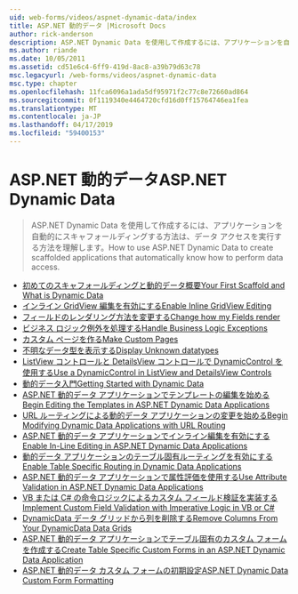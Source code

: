 ```yaml
---
uid: web-forms/videos/aspnet-dynamic-data/index
title: ASP.NET 動的データ |Microsoft Docs
author: rick-anderson
description: ASP.NET Dynamic Data を使用して作成するには、アプリケーションを自動的にスキャフォールディングする方法は、データ アクセスを実行する方法を理解します。
ms.author: riande
ms.date: 10/05/2011
ms.assetid: cd51e6c4-6ff9-419d-8ac8-a39b79d63c78
msc.legacyurl: /web-forms/videos/aspnet-dynamic-data
msc.type: chapter
ms.openlocfilehash: 11fca6096a1ada5df95971f2c77c8e72660ad864
ms.sourcegitcommit: 0f1119340e4464720cfd16d0ff15764746ea1fea
ms.translationtype: MT
ms.contentlocale: ja-JP
ms.lasthandoff: 04/17/2019
ms.locfileid: "59400153"
---
```

# <a name="aspnet-dynamic-data"></a><span data-ttu-id="a7e96-103">ASP.NET 動的データ</span><span class="sxs-lookup"><span data-stu-id="a7e96-103">ASP.NET Dynamic Data</span></span>

> <span data-ttu-id="a7e96-104">ASP.NET Dynamic Data を使用して作成するには、アプリケーションを自動的にスキャフォールディングする方法は、データ アクセスを実行する方法を理解します。</span><span class="sxs-lookup"><span data-stu-id="a7e96-104">How to use ASP.NET Dynamic Data to create scaffolded applications that automatically know how to perform data access.</span></span>


- [<span data-ttu-id="a7e96-105">初めてのスキャフォールディングと動的データ概要</span><span class="sxs-lookup"><span data-stu-id="a7e96-105">Your First Scaffold and What is Dynamic Data</span></span>](your-first-scaffold-and-what-is-dynamic-data.md)
- [<span data-ttu-id="a7e96-106">インライン GridView 編集を有効にする</span><span class="sxs-lookup"><span data-stu-id="a7e96-106">Enable Inline GridView Editing</span></span>](how-do-i-enable-inline-gridview-editing.md)
- [<span data-ttu-id="a7e96-107">フィールドのレンダリング方法を変更する</span><span class="sxs-lookup"><span data-stu-id="a7e96-107">Change how my Fields render</span></span>](how-do-i-change-how-my-fields-render.md)
- [<span data-ttu-id="a7e96-108">ビジネス ロジック例外を処理する</span><span class="sxs-lookup"><span data-stu-id="a7e96-108">Handle Business Logic Exceptions</span></span>](how-do-i-handle-business-logic-exceptions.md)
- [<span data-ttu-id="a7e96-109">カスタム ページを作る</span><span class="sxs-lookup"><span data-stu-id="a7e96-109">Make Custom Pages</span></span>](how-do-i-make-custom-pages.md)
- [<span data-ttu-id="a7e96-110">不明なデータ型を表示する</span><span class="sxs-lookup"><span data-stu-id="a7e96-110">Display Unknown datatypes</span></span>](how-do-i-display-unknown-datatypes.md)
- [<span data-ttu-id="a7e96-111">ListView コントロールと DetailsView コントロールで DynamicControl を使用する</span><span class="sxs-lookup"><span data-stu-id="a7e96-111">Use a DynamicControl in ListView and DetailsView Controls</span></span>](how-do-i-use-a-dynamiccontrol-in-listview-and-detailsview-controls.md)
- [<span data-ttu-id="a7e96-112">動的データ入門</span><span class="sxs-lookup"><span data-stu-id="a7e96-112">Getting Started with Dynamic Data</span></span>](getting-started-with-dynamic-data.md)
- [<span data-ttu-id="a7e96-113">ASP.NET 動的データ アプリケーションでテンプレートの編集を始める</span><span class="sxs-lookup"><span data-stu-id="a7e96-113">Begin Editing the Templates in ASP.NET Dynamic Data Applications</span></span>](begin-editing-the-templates-in-aspnet-dynamic-data-applications.md)
- [<span data-ttu-id="a7e96-114">URL ルーティングによる動的データ アプリケーションの変更を始める</span><span class="sxs-lookup"><span data-stu-id="a7e96-114">Begin Modifying Dynamic Data Applications with URL Routing</span></span>](begin-modifying-dynamic-data-applications-with-url-routing.md)
- [<span data-ttu-id="a7e96-115">ASP.NET 動的データ アプリケーションでインライン編集を有効にする</span><span class="sxs-lookup"><span data-stu-id="a7e96-115">Enable In-Line Editing in ASP.NET Dynamic Data Applications</span></span>](enable-in-line-editing-in-aspnet-dynamic-data-applications.md)
- [<span data-ttu-id="a7e96-116">動的データ アプリケーションのテーブル固有ルーティングを有効にする</span><span class="sxs-lookup"><span data-stu-id="a7e96-116">Enable Table Specific Routing in Dynamic Data Applications</span></span>](how-to-enable-table-specific-routing-in-dynamic-data-applications.md)
- [<span data-ttu-id="a7e96-117">ASP.NET 動的データ アプリケーションで属性評価を使用する</span><span class="sxs-lookup"><span data-stu-id="a7e96-117">Use Attribute Validation in ASP.NET Dynamic Data Applications</span></span>](how-to-use-attribute-validation-in-aspnet-dynamic-data-applications.md)
- [<span data-ttu-id="a7e96-118">VB または C# の命令ロジックによるカスタム フィールド検証を実装する</span><span class="sxs-lookup"><span data-stu-id="a7e96-118">Implement Custom Field Validation with Imperative Logic in VB or C#</span></span>](how-to-implement-custom-field-validation-with-imperative-logic-in-vb-or-c.md)
- [<span data-ttu-id="a7e96-119">DynamicData データ グリッドから列を削除する</span><span class="sxs-lookup"><span data-stu-id="a7e96-119">Remove Columns From Your DynamicData Data Grids</span></span>](how-to-remove-columns-from-your-dynamicdata-data-grids.md)
- [<span data-ttu-id="a7e96-120">ASP.NET 動的データ アプリケーションでテーブル固有のカスタム フォームを作成する</span><span class="sxs-lookup"><span data-stu-id="a7e96-120">Create Table Specific Custom Forms in an ASP.NET Dynamic Data Application</span></span>](how-to-create-table-specific-custom-forms-in-an-aspnet-dynamic-data-application.md)
- [<span data-ttu-id="a7e96-121">ASP.NET 動的データ カスタム フォームの初期設定</span><span class="sxs-lookup"><span data-stu-id="a7e96-121">ASP.NET Dynamic Data Custom Form Formatting</span></span>](aspnet-dynamic-data-custom-form-formatting.md)
